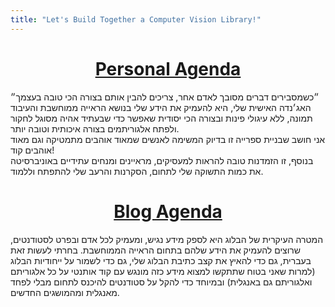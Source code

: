 ```yaml
---
title: "Let's Build Together a Computer Vision Library!"
---
```


<h1 align="center"><b><u>Personal Agenda</b></u></h1>
״כשמסבירים דברים מסובך לאדם אחר, צריכים להבין אותם בצורה הכי טובה בעצמך״ 
<br>
האג׳נדה האישית שלי, היא להעמיק את הידע שלי בנושא הראייה ממוחשבת והעיבוד תמונה, ללא עיגולי פינות ובצורה הכי יסודית שאפשר כדי שבעתיד אהיה מסוגל לחקור ולפתח אלגוריתמים בצורה איכותית וטובה יותר.
<br>
אני חושב שבניית ספרייה זו בדיוק המשימה לאנשים שמאוד אוהבים מתמטיקה וגם מאוד אוהבים קוד!
<br>
בנוסף, זו הזמדנות טובה להראות למעסיקים, מראיינים ומנחים עתידיים באוניברסיטה את כמות התשוקה שלי לתחום, הסקרנות והרעב שלי להתפתח וללמוד.
<br>
<h1 align="center"><b><u>Blog Agenda</b></u></h1>
המטרה העיקרית של הבלוג היא לספק מידע נגיש, ומעמיק לכל אדם ובפרט לסטודנטים, שרוצים להעמיק את הידע שלהם בתחום הראייה הממוחשבת. בחרתי לעשות זאת בעברית, גם כדי להאיץ את קצב כתיבת הבלוג שלי, גם כדי לשמור על ייחודיות הבלוג (למרות שאני בטוח שתתקשו למצוא מידע כזה מונגש עם קוד אותנטי על כל אלגוריתם ואלגוריתם גם באנגלית) ובמיוחד כדי להקל על סטודנטים להיכנס לתחום מבלי לפחד מאנגלית ומהמושגים החדשים.
<br>
